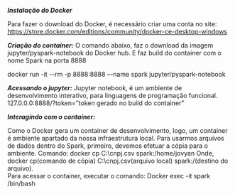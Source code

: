 ***Instalação do Docker***

Para fazer o download do Docker, é necessário criar uma conta no site:
https://store.docker.com/editions/community/docker-ce-desktop-windows

***Criação do container:***
O comando abaixo, faz o download da imagem jupyter/pyspark-notebook do Docker hub.  E faz build do container com o nome Spark na porta 8888

docker run -it --rm -p 8888:8888 –-name spark jupyter/pyspark-notebook

***Acessando o jupyter:***
Jupyter notebook, é um ambiente de desenvolvimento interativo, para linguagens de programação funcional.
127.0.0.0:8888/?token=”token gerado no build do container”

***Interagindo com o container:***

Como o Docker gera um container de desenvolvimento, logo, um container é ambiente apartado da nossa infraestrutura local. 
Para usarmos arquivos de dados dentro do Spark, primeiro, devemos efetuar a cópia para o ambiente.
Comando: docker cp C:\cnpj.csv spark:/home/jovyan
Onde, docker cp(comando de cópia) C:\cnpj.csv(arquivo local) spark:/(destino do arquivo).	
Para acessar o container, executar o comando: Docker exec -it spark /bin/bash
